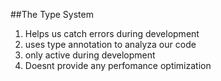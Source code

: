 <!-- The TS type System -->

##The Type System
1. Helps us catch errors during development
2. uses type annotation to analyza our code
3. only active during development
4. Doesnt provide any perfomance optimization

